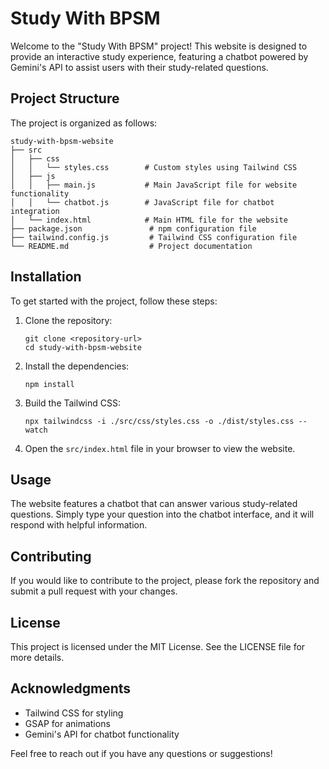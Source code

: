# Study With BPSM

Welcome to the "Study With BPSM" project! This website is designed to provide an interactive study experience, featuring a chatbot powered by Gemini's API to assist users with their study-related questions.

## Project Structure

The project is organized as follows:

```
study-with-bpsm-website
├── src
│   ├── css
│   │   └── styles.css        # Custom styles using Tailwind CSS
│   ├── js
│   │   ├── main.js           # Main JavaScript file for website functionality
│   │   └── chatbot.js        # JavaScript file for chatbot integration
│   └── index.html            # Main HTML file for the website
├── package.json               # npm configuration file
├── tailwind.config.js         # Tailwind CSS configuration file
└── README.md                  # Project documentation
```

## Installation

To get started with the project, follow these steps:

1. Clone the repository:
   ```
   git clone <repository-url>
   cd study-with-bpsm-website
   ```

2. Install the dependencies:
   ```
   npm install
   ```

3. Build the Tailwind CSS:
   ```
   npx tailwindcss -i ./src/css/styles.css -o ./dist/styles.css --watch
   ```

4. Open the `src/index.html` file in your browser to view the website.

## Usage

The website features a chatbot that can answer various study-related questions. Simply type your question into the chatbot interface, and it will respond with helpful information.

## Contributing

If you would like to contribute to the project, please fork the repository and submit a pull request with your changes.

## License

This project is licensed under the MIT License. See the LICENSE file for more details.

## Acknowledgments

- Tailwind CSS for styling
- GSAP for animations
- Gemini's API for chatbot functionality

Feel free to reach out if you have any questions or suggestions!